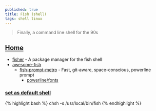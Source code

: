 ```yaml
---
published: true
title: Fish (shell)
tags: shell linux
---
```

> Finally, a command line shell for the 90s

## [Home](https://fishshell.com/#get_fish_linux)

- [fisher](https://github.com/jorgebucaran/fisher) - A package manager for the fish shell 
- [awesome-fish](https://github.com/jorgebucaran/awesome-fish) 
	- [fish-prompt-metro](https://github.com/fishpkg/fish-prompt-metro) - Fast, git-aware, space-conscious, powerline prompt   
    	- [powerline/fonts](https://github.com/powerline/fonts)
        

### [set as default shell](https://fishshell.com/docs/current/faq.html#faq-default)
{% highlight bash %}
chsh -s /usr/local/bin/fish
{% endhighlight %}
